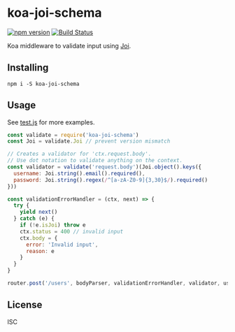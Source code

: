 # koa-joi-schema

[![npm version](https://badge.fury.io/js/koa-joi-schema.svg)](https://badge.fury.io/js/koa-joi-schema)
[![Build Status](https://travis-ci.org/simplyianm/koa-joi-schema.svg)](https://travis-ci.org/simplyianm/koa-joi-schema)

Koa middleware to validate input using [Joi][joi].

## Installing

```
npm i -S koa-joi-schema
```

## Usage

See [test.js](test.js) for more examples.

```javascript
const validate = require('koa-joi-schema')
const Joi = validate.Joi // prevent version mismatch

// Creates a validator for 'ctx.request.body'.
// Use dot notation to validate anything on the context.
const validator = validate('request.body')(Joi.object().keys({
  username: Joi.string().email().required(),
  password: Joi.string().regex(/^[a-zA-Z0-9]{3,30}$/).required()
}))

const validationErrorHandler = (ctx, next) => {
  try {
    yield next()
  } catch (e) {
    if (!e.isJoi) throw e
    ctx.status = 400 // invalid input
    ctx.body = {
      error: 'Invalid input',
      reason: e
    }
  }
}

router.post('/users', bodyParser, validationErrorHandler, validator, usersCtrl.create)
```

## License

ISC

[joi]: https://github.com/hapijs/joi
